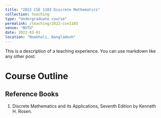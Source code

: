 ```yaml
---
title: "2022 CSE 1103 Discrete Mathematics"
collection: teaching
type: "Undergraduate course"
permalink: /teaching/2022-cse1103
venue: "NSTU"
date: 2022-03-01
location: "Noakhali, Bangladesh"
---
```


This is a description of a teaching experience. You can use markdown like any other post.

Course Outline
======

Reference Books
---------------
1. Discrete Mathematics and its Applications, Seventh Edition by Kenneth H. Rosen. 
